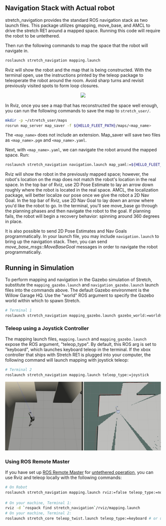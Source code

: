 ## Navigation Stack with Actual robot

stretch_navigation provides the standard ROS navigation stack as two launch files. This package utilizes gmapping, move_base, and AMCL to drive the stretch RE1 around a mapped space. Running this code will require the robot to be untethered.


Then run the following commands to map the space that the robot will navigate in.
```bash
roslaunch stretch_navigation mapping.launch
```
Rviz will show the robot and the map that is being constructed. With the terminal open, use the instructions printed by the teleop package to teleoperate the robot around the room. Avoid sharp turns and revisit previously visited spots to form loop closures.

<p align="center">
  <img src="https://raw.githubusercontent.com/hello-robot/stretch_tutorials/main/images/mapping.gif"/>
</p>

In Rviz, once you see a map that has reconstructed the space well enough, you can run the following commands to save the map to `stretch_user/`.

```bash
mkdir -p ~/stretch_user/maps
rosrun map_server map_saver -f ${HELLO_FLEET_PATH}/maps/<map_name>
```

The `<map_name>` does not include an extension. Map_saver will save two files as `<map_name>.pgm` and `<map_name>.yaml`.

Next, with `<map_name>.yaml`, we can navigate the robot around the mapped space. Run:

```bash
roslaunch stretch_navigation navigation.launch map_yaml:=${HELLO_FLEET_PATH}/maps/<map_name>.yaml
```

Rviz will show the robot in the previously mapped space; however, the robot's location on the map does not match the robot's location in the real space. In the top bar of Rviz, use 2D Pose Estimate to lay an arrow down roughly where the robot is located in the real space. AMCL, the localization package, will better localize our pose once we give the robot a 2D Nav Goal. In the top bar of Rviz, use 2D Nav Goal to lay down an arrow where you'd like the robot to go. In the terminal, you'll see move_base go through the planning phases and then navigate the robot to the goal. If planning fails, the robot will begin a recovery behavior: spinning around 360 degrees in place.

It is also possible to send 2D Pose Estimates and Nav Goals programmatically. In your launch file, you may include `navigation.launch` to bring up the navigation stack. Then, you can send *move_base_msgs::MoveBaseGoal* messages in order to navigate the robot programmatically.



## Running in Simulation

To perform mapping and navigation in the Gazebo simulation of Stretch, substitute the `mapping_gazebo.launch` and `navigation_gazebo.launch` launch files into the commands above. The default Gazebo environment is the Willow Garage HQ. Use the "world" ROS argument to specify the Gazebo world within which to spawn Stretch.

```bash
# Terminal 1
roslaunch stretch_navigation mapping_gazebo.launch gazebo_world:=worlds/willowgarage.world
```

### Teleop using a Joystick Controller

The mapping launch files, `mapping.launch` and `mapping_gazebo.launch` expose the ROS argument, "teleop_type". By default, this ROS arg is set to "keyboard", which launches keyboard teleop in the terminal. If the xbox controller that ships with Stretch RE1 is plugged into your computer, the following command will launch mapping with joystick teleop:

```bash
# Terminal 2
roslaunch stretch_navigation mapping.launch teleop_type:=joystick
```

<p align="center">
  <img src="https://raw.githubusercontent.com/hello-robot/stretch_tutorials/main/images/gazebo_mapping.gif"/>
</p>

### Using ROS Remote Master

If you have set up [ROS Remote Master](https://docs.hello-robot.com/0.2/stretch-tutorials/getting_started/untethered_operation/#ros-remote-master) for [untethered operation](https://docs.hello-robot.com/0.2/stretch-tutorials/getting_started/untethered_operation/), you can use Rviz and teleop locally with the following commands:

```bash
# On Robot
roslaunch stretch_navigation mapping.launch rviz:=false teleop_type:=none

# On your machine, Terminal 1:
rviz -d `rospack find stretch_navigation`/rviz/mapping.launch
# On your machine, Terminal 2:
roslaunch stretch_core teleop_twist.launch teleop_type:=keyboard # or use teleop_type:=joystick if you have a controller
```